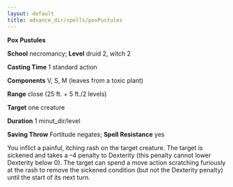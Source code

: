 ```yaml
---
layout: default
title: advance_dir/spells/poxPustules
---
```

 **Pox Pustules**

**School** necromancy; **Level** druid 2, witch 2

**Casting Time** 1 standard action

**Components** V, S, M (leaves from a toxic plant)

**Range** close (25 ft. + 5 ft./2 levels)

**Target** one creature

**Duration** 1 minut_dir/level

**Saving Throw** Fortitude negates; **Spell Resistance** yes

You inflict a painful, itching rash on the target creature. The target is sickened and takes a –4 penalty to Dexterity (this penalty cannot lower Dexterity below 0). The target can spend a move action scratching furiously at the rash to remove the sickened condition (but not the Dexterity penalty) until the start of its next turn.

